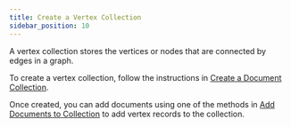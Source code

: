 ```yaml
---
title: Create a Vertex Collection
sidebar_position: 10
---
```


A vertex collection stores the vertices or nodes that are connected by edges in a graph.

To create a vertex collection, follow the instructions in [Create a Document Collection](../../collections/documents/create-document-store).

Once created, you can add documents using one of the methods in [Add Documents to Collection](../../collections/documents/add-document) to add vertex records to the collection.
